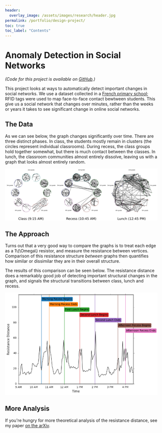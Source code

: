 ```yaml
---
header:
  overlay_image: /assets/images/research/header.jpg
permalink: /portfolio/design-project/
toc: true
toc_label: "Contents"
---
```


# Anomaly Detection in Social Networks

*(Code for this project is available on [GitHub][1].)*

This project looks at ways to automatically detect important changes in social
networks. We use a dataset collected in a [French primary school][2]; RFID tags were
used to map face-to-face contact bewtween students. This give us a social
network that changes over minutes, rather than the weeks or years it takes to
see significant change in online social networks.

## The Data

As we can see below, the graph changes significantly over time. There are three
distinct phases. In class, the students mostly remain in clusters (the circles
represent individual classrooms). During recess, the class groups hold together
somewhat, but there is much contact between the classes. In lunch, the classroom
communities almost entirely dissolve, leaving us with a graph that looks almost
entirely random.

![Primary School Graphs](/assets/images/research/class_graphs.png)

## The Approach

Turns out that a very good way to compare the graphs is to treat each edge as a
1\\(\Omega\\) resistor, and measure the resistance between vertices. Comparison
of this resistance structure *between* graphs then quantifies how similar or
dissimilar they are in their overall structure.

The results of this comparison can be seen below. The resistance distance does a
remarkably good job of detecting important structural changes in the graph, and
signals the structural transitions between class, lunch and recess.

![Resistance Distance](/assets/images/social.png)

## More Analysis

If you're hungry for more theoretical analysis of the resistance distance, see
my paper [on the arXiv][3].
	
[1]: https://github.com/peterewills/primary-school

[2]: http://www.sociopatterns.org/datasets/primary-school-temporal-network-data/
	
[3]: https://arxiv.org/abs/1707.07362
